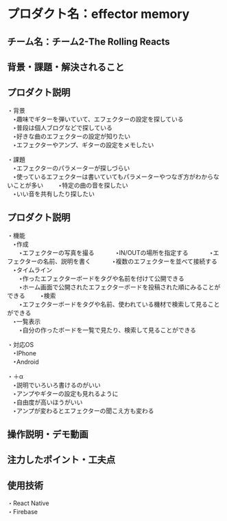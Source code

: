 # プロダクト名：effector memory
<!-- プロダクト名に変更してください -->


<!-- イメージ画像を置いてください -->


## チーム名：チーム2-The Rolling Reacts
<!-- チーム番号とチーム名を変更してください -->

## 背景・課題・解決されること
<!-- 考案するプロダクトがどういった(Why)背景から思いついたのか、どのよう(What)な課題があり、どのよう(How)に解決するのかを入力してください -->

## プロダクト説明
<!-- 開発したプロダクトの説明を入力してください -->
・背景  
　‣趣味でギターを弾いていて、エフェクターの設定を探している  
　‣普段は個人ブログなどで探している  
　‣好きな曲のエフェクターの設定が知りたい  
　‣エフェクターやアンプ、ギターの設定をメモしたい  
  
・課題  
　‣エフェクターのパラメーターが探しづらい  
　‣使っているエフェクターは書いていてもパラメーターやつなぎ方がわからないことが多い  　
　‣特定の曲の音を探したい  
　‣いい音を共有したり探したい  

## プロダクト説明 　
<!-- 開発したプロダクトの説明を入力してください -->
・機能  
　‣作成  
　　‣エフェクターの写真を撮る  　
　　‣IN/OUTの場所を指定する  　
　　‣エフェクターの名前、説明を書く  　
　　‣複数のエフェクターを並べて接続する  
　‣タイムライン  
　　‣作ったエフェクターボードをタグや名前を付けて公開できる  
　　‣ホーム画面で公開されたエフェクターボードを投稿された順にみることができる  　
　‣検索  
　　‣エフェクターボードをタグや名前、使われている機材で検索して見ることができる  
　‣一覧表示  
　　‣自分の作ったボードを一覧で見たり、検索して見ることができる  
  
・対応OS  
　‣IPhone  
　‣Android  
  
・＋α  
　‣説明でいろいろ書けるのがいい  
　‣アンプやギターの設定も見れるように  
　‣自由度が高いほうがいい  
　‣アンプが変わるとエフェクターの聞こえ方も変わる  
  
## 操作説明・デモ動画
<!-- 開発したプロダクトの操作説明について入力してください。また、操作説明デモ動画があれば、埋め込みやリンクを記載してください -->



## 注力したポイント・工夫点
<!-- 開発したプロダクトの注力したポイント・工夫点を入力してください -->

## 使用技術
<!-- 開発したプロダクトの使用技術を入力してください -->
・React Native  
・Firebase  

<!--
markdownの記法はこちらを参照してください！
https://docs.github.com/ja/get-started/writing-on-github/getting-started-with-writing-and-formatting-on-github/basic-writing-and-formatting-syntax
-->
